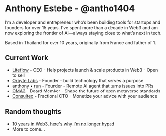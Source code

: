 # Anthony Estebe - @antho1404

I’m a developer and entrepreneur who’s been building tools for startups and founders for over 15 years. I’ve spent more than a decade in Web3 and am now exploring the frontier of AI—always staying close to what’s next in tech.

Based in Thailand for over 10 years, originally from France and father of 1.

## Current Work

- [Liteflow](https://liteflow.com/) - CEO - Help projects launch & scale products in Web3 - Open to sell
- [Orbyte Labs](https://www.orbytelabs.com/) - Founder - build technology that serves a purpose
- [anthony • run](https://anthony.run/) - Founder - Remote AI agent that turns issues into PRs
- [OMA3](https://www.oma3.org/) - Board Member - Shape the future of open metaverse standards
- [Consulteo](https://www.consulteo.io/) - Fractional CTO - Monetize your advice with your audience

## Random thoughts

- [10 years in Web3, here's why I'm no longer hyped](https://antho1404.com/thoughts/web3)
- More to come...
